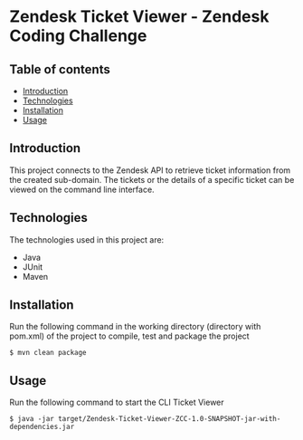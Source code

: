# Zendesk Ticket Viewer - Zendesk Coding Challenge

## Table of contents
* [Introduction](#introduction)
* [Technologies](#technologies)
* [Installation](#installation)
* [Usage](#Usage)

## Introduction
This project connects to the Zendesk API to retrieve ticket information from the created sub-domain. The tickets or the details of a specific ticket can be viewed on the command line interface.

## Technologies
The technologies used in this project are: 
* Java
* JUnit
* Maven

## Installation
Run the following command in the working directory (directory with pom.xml) of the project to compile, test and package the project

```
$ mvn clean package
```

## Usage
Run the following command to start the CLI Ticket Viewer
```
$ java -jar target/Zendesk-Ticket-Viewer-ZCC-1.0-SNAPSHOT-jar-with-dependencies.jar
```

